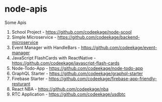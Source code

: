 # node-apis

Some Apis

1. School Project - https://github.com/codeekage/node-scool
2. Simple Microservice - https://github.com/codeekage/backend-microservice
3. Event Manager with HandleBars - https://github.com/codeekage/event-manager
4. JavaScript FlashCards with ReactNative - https://github.com/codeekage/javascript-flash-cards
5. Node-Todo-App - https://github.com/codeekage/node-todo-app
6. GraphQL Starter - https://github.com/codeekage/graphql-starter
7. Firebase Starter - https://github.com/codeekage/firebase-app-friendly-resturant
8. React NBA - https://github.com/codeekage/nba
9. RTC Application - https://github.com/codeekage/usdbtc
